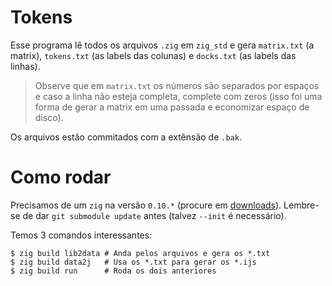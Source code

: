 # Tokens

Esse programa lê todos os arquivos `.zig` em `zig_std`
e gera
`matrix.txt` (a matrix),
`tokens.txt` (as labels das colunas) e
`docks.txt` (as labels das linhas).

> Observe que em `matrix.txt`
os números são separados por espaços e
caso a linha não esteja completa,
complete com zeros
(isso foi uma forma de gerar a matrix em uma passada
e economizar espaço de disco).

Os arquivos estão commitados com a extênsão de `.bak`.

# Como rodar

Precisamos de um `zig` na versão `0.10.*`
(procure em [downloads](https://ziglang.org/downloads)).
Lembre-se de dar `git submodule update` antes
(talvez `--init` é necessário).

Temos 3 comandos interessantes:
```console
$ zig build lib2data # Anda pelos arquivos e gera os *.txt
$ zig build data2j   # Usa os *.txt para gerar os *.ijs
$ zig build run      # Roda os dois anteriores
```
